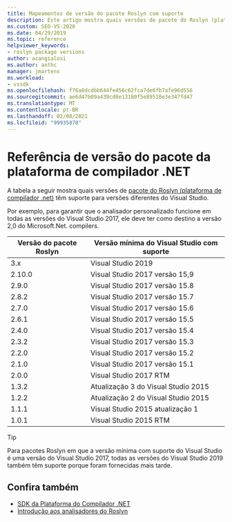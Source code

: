 ```yaml
---
title: Mapeamentos de versão do pacote Roslyn com suporte
description: Este artigo mostra quais versões de pacote do Roslyn (plataforma de compilador .NET) têm suporte para diferentes versões do Visual Studio.
ms.custom: SEO-VS-2020
ms.date: 04/29/2019
ms.topic: reference
helpviewer_keywords:
- roslyn package versions
author: acangialosi
ms.author: anthc
manager: jmartens
ms.workload:
- vssdk
ms.openlocfilehash: f76a8dcdbb644fe456c62fca7de6fb7afe96d556
ms.sourcegitcommit: ae6d47b09a439cd0e13180f5e89510e3e347fd47
ms.translationtype: MT
ms.contentlocale: pt-BR
ms.lasthandoff: 02/08/2021
ms.locfileid: "99935878"
---
```

# <a name="net-compiler-platform-package-version-reference"></a>Referência de versão do pacote da plataforma de compilador .NET

A tabela a seguir mostra quais versões de [pacote do Roslyn (plataforma de compilador .net)](https://www.nuget.org/packages/Microsoft.Net.Compilers/) têm suporte para versões diferentes do Visual Studio.

Por exemplo, para garantir que o analisador personalizado funcione em todas as versões do Visual Studio 2017, ele deve ter como destino a versão 2,0 do Microsoft.Net. compilers.

| Versão do pacote Roslyn | Versão mínima do Visual Studio com suporte |
| - | - |
| 3.x | Visual Studio 2019 |
| 2.10.0 | Visual Studio 2017 versão 15,9 |
| 2.9.0 | Visual Studio 2017 versão 15.8 |
| 2.8.2 | Visual Studio 2017 versão 15.7 |
| 2.7.0 | Visual Studio 2017 versão 15.6 |
| 2.6.1 | Visual Studio 2017 versão 15.5 |
| 2.4.0 | Visual Studio 2017 versão 15.4 |
| 2.3.2 | Visual Studio 2017 versão 15.3 |
| 2.2.0 | Visual Studio 2017 versão 15.2 |
| 2.1.0 | Visual Studio 2017 versão 15.1 |
| 2.0.0 | Visual Studio 2017 RTM |
| 1.3.2 | Atualização 3 do Visual Studio 2015 |
| 1.2.2 | Atualização 2 do Visual Studio 2015 |
| 1.1.1 | Visual Studio 2015 atualização 1 |
| 1.0.1 | Visual Studio 2015 RTM |

> [!TIP]
> Para pacotes Roslyn em que a versão mínima com suporte do Visual Studio é uma versão do Visual Studio 2017, todas as versões do Visual Studio 2019 também têm suporte porque foram fornecidas mais tarde.

## <a name="see-also"></a>Confira também

- [SDK da Plataforma do Compilador .NET](/dotnet/csharp/roslyn-sdk/)
- [Introdução aos analisadores do Roslyn](getting-started-with-roslyn-analyzers.md)
